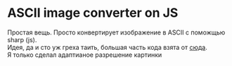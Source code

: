 <h1>ASCII image converter on JS</h1>
<p>Простая вещь. Просто конвертирует изображение в ASCII с поможщью sharp (js). <br>Идея, да и сто уж греха таить, большая часть кода взята от <a href="https://habr.com/ru/companies/otus/articles/654777/">сюда</a>.<br>Я только сделал адаптианое разрешение картинки</p>
